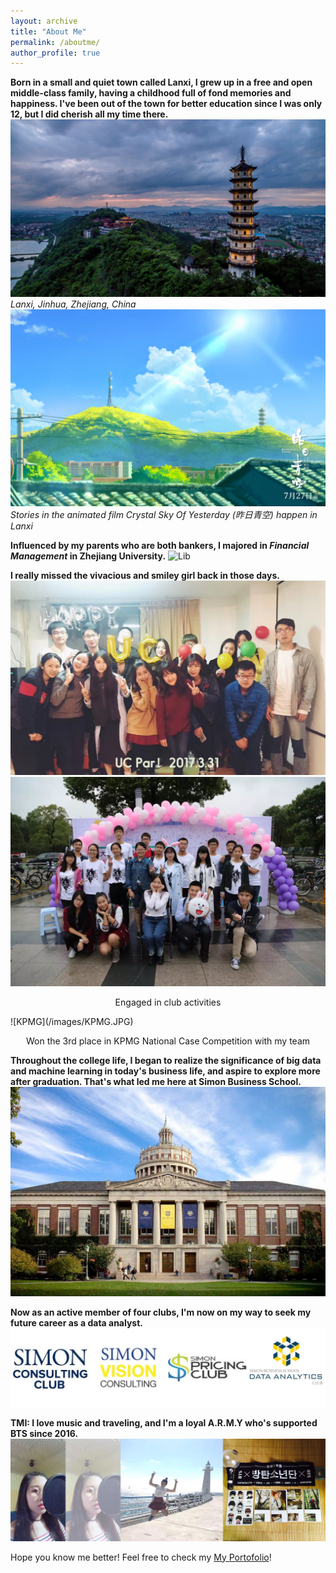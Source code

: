 ```yaml
---
layout: archive
title: "About Me"
permalink: /aboutme/
author_profile: true
---
```


**Born in a small and quiet town called Lanxi, I grew up in a free and open middle-class family, having a childhood full of fond memories and happiness. I've been out of the town for better education since I was only 12, but I did cherish all my time there.**
![Lanxi](/images/Lanxi.jpg)
*Lanxi, Jinhua, Zhejiang, China* <br/>
![Movie](/images/Movie.jpg)
*Stories in the animated film Crystal Sky Of Yesterday (昨日青空) happen in Lanxi*

**Influenced by my parents who are both bankers, I majored in *Financial Management* in Zhejiang University.**
![Lib](/images/Lib.jpg)

**I really missed the vivacious and smiley girl back in those days.**
![UC](/images/UC.JPG)
![SAU](/images/SAU.JPG)
<p align="center">
 Engaged in club activities </p>
![KPMG](/images/KPMG.JPG)
<p align="center">
  Won the 3rd place in KPMG National Case Competition with my team</p>
  
**Throughout the college life, I began to realize the significance of big data and machine learning in today's business life, and aspire to explore more after graduation. That's what led me here at Simon Business School.**
![Simon](/images/Simon.jpeg)

**Now as an active member of four clubs, I'm now on my way to seek my future career as a data analyst.**
![Club](/images/Club.JPG)

**TMI: I love music and traveling, and I'm a loyal A.R.M.Y who's supported BTS since 2016.**
![Leisure](/images/Leisure.JPG)


Hope you know me better! 
Feel free to check my [My Portofolio](/portfolio/)!
